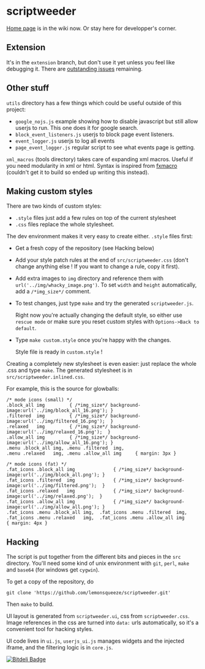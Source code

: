 scriptweeder
============

[Home page](https://github.com/lemonsqueeze/scriptweeder/wiki) is in the wiki now. Or stay here for developper's corner.

Extension
---------

It's in the `extension` branch, but don't use it yet unless you feel like debugging it. There are [outstanding issues](http://my.opera.com/community/forums/topic.dml?id=1545262) remaining.

Other stuff
-----------

`utils` directory has a few things which could be useful outside of this project:
  * `google_nojs.js` example showing how to disable javascript but still allow userjs to run. This one does it for google search.
  * `block_event_listeners.js` userjs to block page event listeners.
  * `event_logger.js` userjs to log all events
  * `page_event_logger.js` regular script to see what events page is getting.

`xml_macros` (tools directory) takes care of expanding xml macros. Useful if you need modularity in xml or html. Syntax is inspired from [fxmacro](http://www2.informatik.tu-muenchen.de/~perst/fxmacro/) (couldn't get it to build so ended up writing this instead).

Making custom styles
--------------------

There are two kinds of custom styles:
* `.style` files just add a few rules on top of the current stylesheet
* `.css` files replace the whole stylesheet.

The dev environment makes it very easy to create either. `.style` files first:
* Get a fresh copy of the repository (see Hacking below)
* Add your style patch rules at the end of `src/scriptweeder.css` (don't change anything else ! If you want to change a rule, copy it first).
* Add extra images to `img` directory and reference them with `url('../img/whacky_image.png')`.
  To set `width` and `height` automatically, add a `/*img_size*/` comment.
* To test changes, just type `make` and try the generated `scriptweeder.js`.

  Right now you're actually changing the default style, so either use `rescue mode` or make sure you reset custom styles with `Options->Back to default`.
* Type `make custom.style` once you're happy with the changes. 

  Style file is ready in `custom.style` !

Creating a completely new stylesheet is even easier: just replace the whole .css and type `make`. The generated stylesheet is in `src/scriptweeder.inlined.css`.

For example, this is the source for glowballs:
```
/* mode icons (small) */
.block_all img         { /*img_size*/ background-image:url('../img/block_all_16.png'); }
.filtered  img         { /*img_size*/ background-image:url('../img/filtered_16.png');  }
.relaxed   img         { /*img_size*/ background-image:url('../img/relaxed_16.png');  }
.allow_all img         { /*img_size*/ background-image:url('../img/allow_all_16.png'); }
.menu .block_all img, .menu .filtered  img, 
.menu .relaxed   img, .menu .allow_all img     { margin: 3px }

/* mode icons (fat) */
.fat_icons .block_all img              { /*img_size*/ background-image:url('../img/block_all.png'); }
.fat_icons .filtered  img              { /*img_size*/ background-image:url('../img/filtered.png');  }
.fat_icons .relaxed   img              { /*img_size*/ background-image:url('../img/relaxed.png');  }
.fat_icons .allow_all img              { /*img_size*/ background-image:url('../img/allow_all.png'); }
.fat_icons .menu .block_all img,  .fat_icons .menu .filtered  img, 
.fat_icons .menu .relaxed   img,  .fat_icons .menu .allow_all img      { margin: 4px }
```



Hacking
-------

The script is put together from the different bits and pieces in the `src` directory. You'll need some kind of unix environment with `git`, `perl`, `make` and `base64` (for windows get `cygwin`).

To get a copy of the repository, do
```
git clone 'https://github.com/lemonsqueeze/scriptweeder.git'
```

Then `make` to build.

UI layout is generated from `scriptweeder.ui`, css from `scriptweeder.css`. Image references in the css are turned into `data:` urls automatically, so it's a convenient tool for hacking styles.

UI code lives in `ui.js`, `userjs_ui.js` manages widgets and the injected iframe, and the filtering logic is in `core.js`.

[![Bitdeli Badge](https://d2weczhvl823v0.cloudfront.net/lemonsqueeze/scriptweeder/trend.png)](https://bitdeli.com/free "Bitdeli Badge")